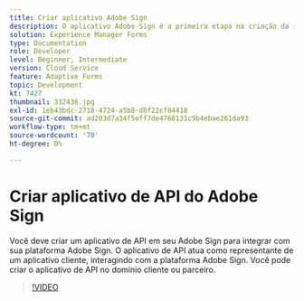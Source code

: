 ```yaml
---
title: Criar aplicativo Adobe Sign
description: O aplicativo Adobe Sign é a primeira etapa na criação da integração entre o AEM Forms e o Adobe Sign.
solution: Experience Manager Forms
type: Documentation
role: Developer
level: Beginner, Intermediate
version: Cloud Service
feature: Adaptive Forms
topic: Development
kt: 7427
thumbnail: 332436.jpg
exl-id: 1eb43bdc-2718-4724-a5b8-d0f22cf84418
source-git-commit: ad203d7a34f5eff7de4768131c9b4ebae261da93
workflow-type: tm+mt
source-wordcount: '70'
ht-degree: 0%

---
```


# Criar aplicativo de API do Adobe Sign

Você deve criar um aplicativo de API em seu Adobe Sign para integrar com sua plataforma Adobe Sign. O aplicativo de API atua como representante de um aplicativo cliente, interagindo com a plataforma Adobe Sign. Você pode criar o aplicativo de API no domínio cliente ou parceiro.

>[!VIDEO](https://video.tv.adobe.com/v/332436?quality=12&learn=on)
